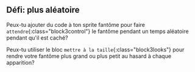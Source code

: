 ## Défi: plus aléatoire

Peux-tu ajouter du code à ton sprite fantôme pour faire `attendre`{:class="block3control"} le fantôme pendant un temps aléatoire pendant qu'il est caché?

Peux-tu utiliser le bloc `mettre à la taille`{:class="block3looks"} pour rendre votre fantôme plus grand ou plus petit au hasard à chaque apparition?